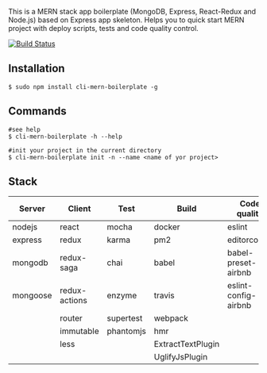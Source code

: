 This is a MERN stack app boilerplate (MongoDB, Express, React-Redux and Node.js) based on Express app skeleton. Helps you to quick start MERN project with deploy scripts, tests and code quality control.
 
[![Build Status](https://travis-ci.org/polesskiy-dev/mern-boilerplate.svg?branch=master)](https://travis-ci.org/polesskiy-dev/mern-boilerplate)

## Installation

    $ sudo npm install cli-mern-boilerplate -g

## Commands

    #see help
    $ cli-mern-boilerplate -h --help
     
    #init your project in the current directory 
    $ cli-mern-boilerplate init -n --name <name of yor project>
    
## Stack        

| Server   	| Client        	| Test      	| Build             	| Code quality         	|
|----------	|---------------	|-----------	|-------------------	|----------------------	|
| nodejs   	| react         	| mocha     	| docker            	| eslint               	|
| express  	| redux         	| karma     	| pm2               	| editorconfig         	|
| mongodb  	| redux-saga    	| chai      	| babel             	| babel-preset-airbnb  	|
| mongoose 	| redux-actions 	| enzyme    	| travis            	| eslint-config-airbnb 	|
|          	| router        	| supertest 	| webpack           	|                      	|
|          	| immutable     	| phantomjs 	| hmr               	|                      	|
|          	| less          	|           	| ExtractTextPlugin 	|                      	|
|          	|               	|           	| UglifyJsPlugin    	|                      	|


     
     


